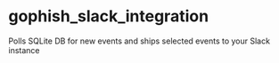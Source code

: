# gophish_slack_integration
Polls SQLite DB for new events and ships selected events to your Slack instance
